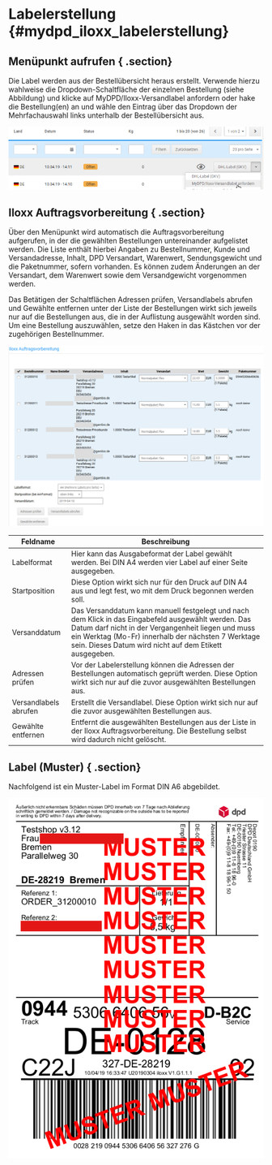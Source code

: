 # Labelerstellung {#mydpd_iloxx_labelerstellung}

## Menüpunkt aufrufen { .section}

Die Label werden aus der Bestellübersicht heraus erstellt. Verwende hierzu wahlweise die Dropdown-Schaltfläche der einzelnen Bestellung \(siehe Abbildung\) und klicke auf MyDPD/Iloxx-Versandlabel anfordern oder hake die Bestellung\(en\) an und wähle den Eintrag über das Dropdown der Mehrfachauswahl links unterhalb der Bestellübersicht aus.

![](Bilder/mydpd_iloxx/20190410_010.png "Aufruf der Labelerstellung aus der Bestellübersicht")

## Iloxx Auftragsvorbereitung { .section}

Über den Menüpunkt wird automatisch die Auftragsvorbereitung aufgerufen, in der die gewählten Bestellungen untereinander aufgelistet werden. Die Liste enthält hierbei Angaben zu Bestellnummer, Kunde und Versandadresse, Inhalt, DPD Versandart, Warenwert, Sendungsgewicht und die Paketnummer, sofern vorhanden. Es können zudem Änderungen an der Versandart, dem Warenwert sowie dem Versandgewicht vorgenommen werden.

Das Betätigen der Schaltflächen Adressen prüfen, Versandlabels abrufen und Gewählte entfernen unter der Liste der Bestellungen wirkt sich jeweils nur auf die Bestellungen aus, die in der Auflistung ausgewählt worden sind. Um eine Bestellung auszuwählen, setze den Haken in das Kästchen vor der zugehörigen Bestellnummer.

![](Bilder/mydpd_iloxx/20190410_014.png "Auflistung der Bestellungen in der Auftragsvorbereitung")

|Feldname|Beschreibung|
|--------|------------|
|Labelformat|Hier kann das Ausgabeformat der Label gewählt werden. Bei DIN A4 werden vier Label auf einer Seite ausgegeben.|
|Startposition|Diese Option wirkt sich nur für den Druck auf DIN A4 aus und legt fest, wo mit dem Druck begonnen werden soll.|
|Versanddatum|Das Versanddatum kann manuell festgelegt und nach dem Klick in das Eingabefeld ausgewählt werden. Das Datum darf nicht in der Vergangenheit liegen und muss ein Werktag \(Mo-Fr\) innerhalb der nächsten 7 Werktage sein. Dieses Datum wird nicht auf dem Etikett ausgegeben.|
|Adressen prüfen|Vor der Labelerstellung können die Adressen der Bestellungen automatisch geprüft werden. Diese Option wirkt sich nur auf die zuvor ausgewählten Bestellungen aus.|
|Versandlabels abrufen|Erstellt die Versandlabel. Diese Option wirkt sich nur auf die zuvor ausgewählten Bestellungen aus.|
|Gewählte entfernen|Entfernt die ausgewählten Bestellungen aus der Liste in der Iloxx Auftragsvorbereitung. Die Bestellung selbst wird dadurch nicht gelöscht.|

## Label \(Muster\) { .section}

Nachfolgend ist ein Muster-Label im Format DIN A6 abgebildet.

![](Bilder/mydpd_iloxx/20190410_012.png "Muster-Label")



